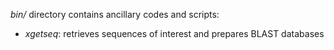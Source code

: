 *bin/* directory contains ancillary codes and scripts:
- *xgetseq*: retrieves sequences of interest and prepares BLAST databases
